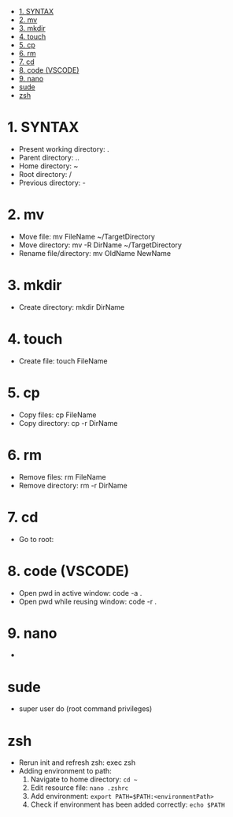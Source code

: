 - [1. SYNTAX](#1-syntax)
- [2. mv](#2-mv)
- [3. mkdir](#3-mkdir)
- [4. touch](#4-touch)
- [5. cp](#5-cp)
- [6. rm](#6-rm)
- [7. cd](#7-cd)
- [8. code (VSCODE)](#8-code-vscode)
- [9. nano](#9-nano)
- [sude](#sude)
- [zsh](#zsh)

# 1. SYNTAX
- Present working directory: .
- Parent directory: ..
- Home directory: ~
- Root directory: /
- Previous directory: -

# 2. mv
- Move file: mv FileName ~/TargetDirectory
- Move directory: mv -R DirName ~/TargetDirectory
- Rename file/directory: mv OldName NewName

# 3. mkdir
- Create directory: mkdir DirName

# 4. touch
- Create file: touch FileName

# 5. cp
- Copy files: cp FileName
- Copy directory: cp -r DirName

# 6. rm
- Remove files: rm FileName
- Remove directory: rm -r DirName

# 7. cd
- Go to root: 

# 8. code (VSCODE)
- Open pwd in active window: code -a .
- Open pwd while reusing window: code -r .

# 9. nano
- 

# sude
- super user do (root command privileges)


# zsh
- Rerun init and refresh zsh: exec zsh
- Adding environment to path:
  1. Navigate to home directory: `cd ~`
  2. Edit resource file: `nano .zshrc`
  3. Add environment: `export PATH=$PATH:<environmentPath>`
  4. Check if environment has been added correctly: `echo $PATH`